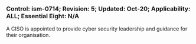 ### Control: ism-0714; Revision: 5; Updated: Oct-20; Applicability: ALL; Essential Eight: N/A
<p>A CISO is appointed to provide cyber security leadership and guidance for their organisation.</p>